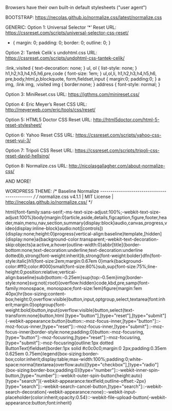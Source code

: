 Browsers have their own built-in default stylesheets ("user agent")

BOOTSTRAP:
https://necolas.github.io/normalize.css/latest/normalize.css

GENERIC:
Option 1: Universal Selector ‘*’ Reset
URL: https://cssreset.com/scripts/universal-selector-css-reset/

* {
  margin: 0;
  padding: 0;
  border: 0; 
  outline: 0;
}

Option 2: Tantek Celik`s undohtml.css
URL: https://cssreset.com/scripts/undohtml-css-tantek-celik/

:link,:visited { 
  text-decoration: none; 
}
ul, ol { 
  list-style: none; 
}
h1,h2,h3,h4,h5,h6,pre,code { 
  font-size: 1em; 
}
ul,ol,li,
h1,h2,h3,h4,h5,h6,
pre,body,html,p,blockquote,
form,fieldset,input { 
  margin:0; 
  padding:0; 
}
a img,
:link img,
:visited img {
  border:none; 
}
address { 
  font-style: normal;
}

Option 3: MiniReset.css
URL: https://jgthms.com/minireset.css/

Option 4: Eric Meyer’s Reset CSS
URL: http://meyerweb.com/eric/tools/css/reset/ 

Option 5: HTML5 Doctor CSS Reset
URL: http://html5doctor.com/html-5-reset-stylesheet/

Option 6: Yahoo Reset CSS
URL: https://cssreset.com/scripts/yahoo-css-reset-yui-3/

Option 7: Tripoli CSS Reset
URL: https://cssreset.com/scripts/tripoli-css-reset-david-hellsing/

Option 8: Normalize.css
URL: http://nicolasgallagher.com/about-normalize-css/

AND MORE!


WORDPRESS THEME:
/* Baseline Normalize
--------------------------------------------- */
/* normalize.css v4.1.1 | MIT License | http://necolas.github.io/normalize.css/ */

html{font-family:sans-serif;-ms-text-size-adjust:100%;-webkit-text-size-adjust:100%}body{margin:0}article,aside,details,figcaption,figure,footer,header,main,menu,nav,section,summary{display:block}audio,canvas,progress,video{display:inline-block}audio:not([controls]){display:none;height:0}progress{vertical-align:baseline}template,[hidden]{display:none}a{background-color:transparent;-webkit-text-decoration-skip:objects}a:active,a:hover{outline-width:0}abbr[title]{border-bottom:none;text-decoration:underline;text-decoration:underline dotted}b,strong{font-weight:inherit}b,strong{font-weight:bolder}dfn{font-style:italic}h1{font-size:2em;margin:0.67em 0}mark{background-color:#ff0;color:#000}small{font-size:80%}sub,sup{font-size:75%;line-height:0;position:relative;vertical-align:baseline}sub{bottom:-0.25em}sup{top:-0.5em}img{border-style:none}svg:not(:root){overflow:hidden}code,kbd,pre,samp{font-family:monospace, monospace;font-size:1em}figure{margin:1em 40px}hr{box-sizing:content-box;height:0;overflow:visible}button,input,optgroup,select,textarea{font:inherit;margin:0}optgroup{font-weight:bold}button,input{overflow:visible}button,select{text-transform:none}button,html [type="button"],[type="reset"],[type="submit"]{-webkit-appearance:button}button::-moz-focus-inner,[type="button"]::-moz-focus-inner,[type="reset"]::-moz-focus-inner,[type="submit"]::-moz-focus-inner{border-style:none;padding:0}button:-moz-focusring,[type="button"]:-moz-focusring,[type="reset"]:-moz-focusring,[type="submit"]:-moz-focusring{outline:1px dotted ButtonText}fieldset{border:1px solid #c0c0c0;margin:0 2px;padding:0.35em 0.625em 0.75em}legend{box-sizing:border-box;color:inherit;display:table;max-width:100%;padding:0;white-space:normal}textarea{overflow:auto}[type="checkbox"],[type="radio"]{box-sizing:border-box;padding:0}[type="number"]::-webkit-inner-spin-button,[type="number"]::-webkit-outer-spin-button{height:auto}[type="search"]{-webkit-appearance:textfield;outline-offset:-2px}[type="search"]::-webkit-search-cancel-button,[type="search"]::-webkit-search-decoration{-webkit-appearance:none}::-webkit-input-placeholder{color:inherit;opacity:0.54}::-webkit-file-upload-button{-webkit-appearance:button;font:inherit}
